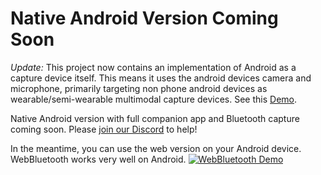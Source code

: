 # Native Android Version Coming Soon

*Update:* This project now contains an implementation of Android as a capture device itself. This means it uses the android devices camera and microphone, primarily targeting non phone android devices as wearable/semi-wearable multimodal capture devices. See this [Demo](https://x.com/EthanSutin/status/1763646900056826153?s=20).


Native Android version with full companion app and Bluetooth capture coming soon. Please [join our Discord](https://discord.gg/TwrBFG9Z) to help!

In the meantime, you can use the web version on your Android device. WebBluetooth works very well on Android.
[![WebBluetooth Demo](http://img.youtube.com/vi/y4bqPLv-EHo/0.jpg)](https://youtube.com/shorts/y4bqPLv-EHo "Owl Tutorial")
